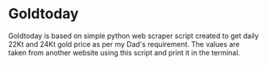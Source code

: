 # Goldtoday 

Goldtoday is based on simple python web scraper script created to get daily 22Kt and 24Kt gold price as per my Dad's requirement.
The values are taken from another website using this script and print it in the terminal.
